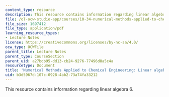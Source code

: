 ```yaml
---
content_type: resource
description: This resource contains information regarding linear algebra 6.
file: /ol-ocw-studio-app/courses/10-34-numerical-methods-applied-to-chemical-engineering-fall-2015/b3d5967d107c09284ab273a74fa33212_MIT10_34F15_Lec06.pdf
file_size: 1697412
file_type: application/pdf
learning_resource_types:
- Lecture Notes
license: https://creativecommons.org/licenses/by-nc-sa/4.0/
ocw_type: OCWFile
parent_title: Lecture Notes
parent_type: CourseSection
parent_uid: a27bdb95-dd13-cb24-9276-77496d8a5c4a
resourcetype: Document
title: 'Numerical Methods Applied to Chemical Engineering: Linear algebra 6'
uid: b3d5967d-107c-0928-4ab2-73a74fa33212
---
```

This resource contains information regarding linear algebra 6.